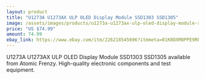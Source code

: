 ```yaml
---
layout: product
title: "U1273A U1273AX ULP OLED Display Module SSD1303 SSD1305"
image: /assets/images/products/u1273a-u1273ax-ulp-oled-display-module-ssd1303-ssd1305.jpg
price: "US $74.99"
amount: 74.99
ebay_link: https://www.ebay.com/itm/226218545696?itmmeta=01K0DXM8PPE9RPXGNSFJ48DZ6B&hash=item34abad1220:g:rGUAAOSwZPpmgF4g
---
```


U1273A U1273AX ULP OLED Display Module SSD1303 SSD1305 available from Atomic Frenzy. High-quality electronic components and test equipment.
